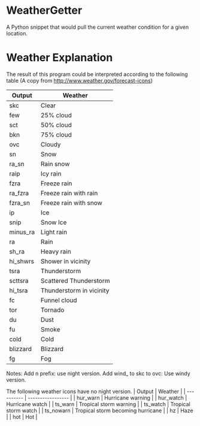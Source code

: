 # WeatherGetter
A Python snippet that would pull the current weather condition for a given location.

# Weather Explanation
The result of this program could be interpreted according to the following table
(A copy from <http://www.weather.gov/forecast-icons>)

| Output | Weather   |
| ------ | --------- |
| skc    | Clear     |
| few    | 25% cloud |
| sct    | 50% cloud |
| bkn    | 75% cloud |
| ovc    | Cloudy    |
| sn     | Snow      |
| ra_sn  | Rain snow |
| raip   | Icy rain  |
| fzra   | Freeze rain |
| ra_fzra | Freeze rain with rain |
| fzra_sn | Freeze rain with snow |
| ip     | Ice       |
| snip   | Snow Ice  |
| minus_ra | Light rain |
| ra     | Rain      |
| sh_ra  | Heavy rain |
| hi_shwrs | Shower in vicinity |
| tsra   | Thunderstorm |
| scttsra | Scattered Thunderstorm |
| hi_tsra | Thunderstorm in vicinity |
| fc     | Funnel cloud |
| tor    | Tornado   |
| du     | Dust      |
| fu     | Smoke     |
| cold   | Cold      |
| blizzard | Blizzard |
| fg     | Fog       |

Notes:
Add n prefix: use night version.
Add wind_ to skc to ovc: Use windy version.

The following weather icons have no night version.
| Output     | Weather           |
| ---------- | ----------------- |
| hur_warn   | Hurricane warning |
| hur_watch  | Hurricane watch   |
| ts_warn    | Tropical storm warning |
| ts_watch   | Tropical storm watch |
| ts_nowarn  | Tropical storm becoming hurricane |
| hz         | Haze              |
| hot        | Hot               |
